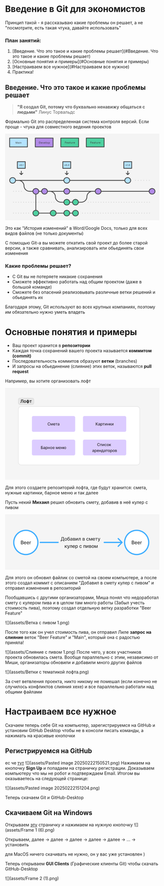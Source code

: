 # Введение в Git для экономистов
Принцип такой - я рассказываю какие проблемы он решает, а не "посмотрите, есть такая чтука, давайте использовать"
### План занятий:
1. [Введение. Что это такое и какие проблемы решает](#Введение. Что это такое и какие проблемы решает)
2. [Основные понятия и примеры](#Основные понятия и примеры)
3. [Настраиваем все нужное](#Настраиваем все нужное)
4. Практика!

## Введение. Что это такое и какие проблемы решает

> __"Я создал Git, потому что буквально ненавижу общаться с людьми"__
> Линус Торвальдс

Формально Git это распределенная система контроля версий. Если проще - чтука для совместного ведения проектов

![](assets/git_branches.jpg)

Это как "История изменений" в Word/Google Docs, только для всех видов файлов (не только документы)

С помощью Git-a вы можете откатить свой проект до более старой версии, а также сравнивать, анализировать или обьединять свои изменения
### Какие проблемы решает?
- С Git вы не потеряете никакие сохранения
- Сможете эффективно работать над общим проектом (даже в большой команде)
- Сможете без опасений реализовывать различные ветки решений и обьединять их

Благодаря этому, Git используют во всех крупных компаниях, поэтому им обязательно нужно уметь владеть
# Основные понятия и примеры
- Ваш проект хранится в __репозитории__
- Каждая точка сохранений вашего проекта называется __коммитом (commit)__
- Последовательность коммитов образуют __ветки__ (branches)
- И запросы на обьединение (слияние) этих веток, называются **pull request**

Например, вы хотите организовать лофт

![](assets/лофт.png)

Для этого создаете репозиторий лофта, где будут хранится: смета, нужные картинки, барное меню и так далее

Пусть некий __Михаил__ решил обновить смету, добавив в неё кулер с пивом

![](assets/Коммит_с_пивом.png)

Для этого он обновил файлик со сметой на своем компьютере, а после этого создал коммит с описанием "Добавил в смету кулер с пивом" и отправил изменения в репозиторий

Пообщавшись с другими организаторами, Миша понял что недоработал смету с кулером пива и в целом там много работы (Забыл учесть стоимость пива), поэтому создал отдельную ветку разработки "Beer Feature"

![](assets/Ветка с пивом 1.png)

После того как он учел стоимость пива, он отправил Лиле **запрос на слияние** веток "Beer Feature" и "Main", который она с радостью приняла!

![](assets/Слияние с пивом 1.png)
После чего, у всех участников проекта обновилась смета. Вообще параллельно с этим, независимо от Миши, организаторы обновили и добавили много других файлов

![](assets/Ветки с тематикой лофта.png)

За счет ветвления проекта, никто никому не помешал (если конечно не случилось конфликтов слияния хехе) и все параллельно работали над общими файлами
# Настраиваем все нужное
Скачаем теперь себе Git на компьютер, зарегистрируемся на GitHub и установим GitHub Desktop чтобы не в консоли писать команды, а нажимать на красивые кнопочки
## Регистрируемся на GitHub
ес че [тут](https://github.com)
![](assets/Pasted image 20250222150521.png)
Нажимаем на кнопочку **Sign Up** и попадаем на страничку регистрации. Доказываем компьютеру что мы не робот и подтверждаем Email. Итогом вы оказываетесь на следующей странице:

![](assets/Pasted image 20250222151204.png)

Теперь скачаем Git и GitHub-Desktop
## Скачиваем Git на Windows
Открываем [эту](https://git-scm.com/downloads/win) страничку и нажимаем на нужную кнопочку
![](assets/Frame 1 (6).png)

Открываем, далее -> далее -> далее -> далее -> далее -> ... -> установить 

для MacOS ничего скачивать не нужно, он у вас уже установлен )

Теперь открываем __GUI Clients__ (Графические клиенты Git) чтобы скачать GitHub-Desktop

![](assets/Frame 2 (1).png)

